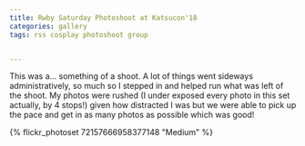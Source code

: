 ```yaml
---
title: Rwby Saturday Photoshoot at Katsucon'18
categories: gallery
tags: rss cosplay photoshoot group


---
```


This was a... something of a shoot. A lot of things went sideways administratively, so much so I stepped in and helped run what was left of the shoot. My photos were rushed (I under exposed every photo in this set actually, by 4 stops!) given how distracted I was but we were able to pick up the pace and get in as many photos as possible which was good!

{% flickr_photoset 72157666958377148 "Medium" %}